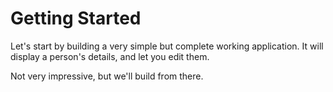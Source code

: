 # Getting Started
Let's start by building a very simple but complete working application. It will display a person's details, and let you edit them.

Not very impressive, but we'll build from there.